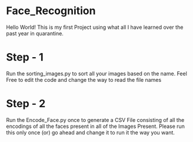 # Face_Recognition
Hello World! This is my first Project using what all I have learned over the past year in quarantine. 

# Step - 1
Run the sorting_images.py to sort all your images based on the name. Feel Free to edit the code and change the way to read the file names

# Step - 2
Run the Encode_Face.py once to generate a CSV File consisting of all the encodings of all the faces present in all of the Images Present. Please run this only once (or) go ahead and change it to run it the way you want.
